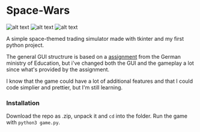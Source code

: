 # Space-Wars
![alt text](https://img.shields.io/badge/Maintained%3F-yes!-brightgreen) ![alt text](https://img.shields.io/badge/ask%20me-anything-red) ![alt text](https://img.shields.io/badge/version-v1.0-informational)

A simple space-themed trading simulator made with tkinter and my first python project.

The general GUI structrure is based on a [assignment](https://informatik.bildung-rp.de/fileadmin/user_upload/informatik.bildung-rp.de/Fortbildung/FB_SpieleProgrammieren/SPIELE-171017-Jakobs_Modul1SpiceWars.pdf) from the German ministry of Education, but i've changed both the GUI and the gameplay a lot since what's provided by the assignment.

I know that the game could have a lot of additional features and that I could code simplier and prettier, but I'm still learning.

### Installation
Download the repo as .zip, unpack it and `cd` into the folder. Run the game with `python3 game.py`.
